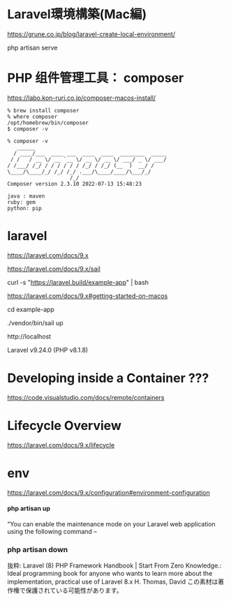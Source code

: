 # Laravel環境構築(Mac編)
https://grune.co.jp/blog/laravel-create-local-environment/

php artisan serve

# PHP 组件管理工具： composer 

https://labo.kon-ruri.co.jp/composer-macos-install/
```
% brew install composer
% where composer
/opt/homebrew/bin/composer
$ composer -v

% composer -v
   ______
  / ____/___  ____ ___  ____  ____  ________  _____
 / /   / __ \/ __ `__ \/ __ \/ __ \/ ___/ _ \/ ___/
/ /___/ /_/ / / / / / / /_/ / /_/ (__  )  __/ /
\____/\____/_/ /_/ /_/ .___/\____/____/\___/_/
                    /_/
Composer version 2.3.10 2022-07-13 15:48:23

java : maven
ruby: gem
python: pip
```

# laravel
https://laravel.com/docs/9.x

https://laravel.com/docs/9.x/sail

curl -s "https://laravel.build/example-app" | bash

https://laravel.com/docs/9.x#getting-started-on-macos

cd example-app
 
./vendor/bin/sail up

http://localhost

Laravel v9.24.0 (PHP v8.1.8)

# Developing inside a Container  ???
https://code.visualstudio.com/docs/remote/containers


# Lifecycle Overview
https://laravel.com/docs/9.x/lifecycle

# env
https://laravel.com/docs/9.x/configuration#environment-configuration

#### php artisan up
“You can enable the maintenance mode on your Laravel web application using the following command –
### php artisan down

抜粋:
Laravel (8) PHP Framework Handbook | Start From Zero Knowledge.: Ideal programming book for anyone who wants to learn more about the implementation, practical use of Laravel 8.x
H. Thomas, David
この素材は著作権で保護されている可能性があります。

